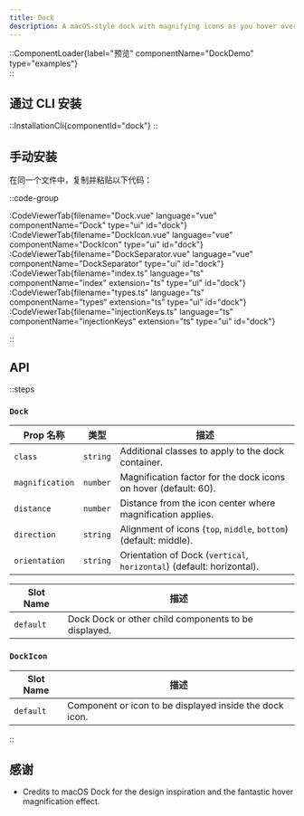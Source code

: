 ```yaml
---
title: Dock
description: A macOS-style dock with magnifying icons as you hover over them.
---
```


::ComponentLoader{label="预览" componentName="DockDemo" type="examples"}  
::

## 通过 CLI 安装

::InstallationCli{componentId="dock"}
::

## 手动安装

在同一个文件中，复制并粘贴以下代码： 

::code-group

:CodeViewerTab{filename="Dock.vue" language="vue" componentName="Dock" type="ui" id="dock"}
:CodeViewerTab{filename="DockIcon.vue" language="vue" componentName="DockIcon" type="ui" id="dock"}
:CodeViewerTab{filename="DockSeparator.vue" language="vue" componentName="DockSeparator" type="ui" id="dock"}
:CodeViewerTab{filename="index.ts" language="ts" componentName="index" extension="ts" type="ui" id="dock"}
:CodeViewerTab{filename="types.ts" language="ts" componentName="types" extension="ts" type="ui" id="dock"}  
:CodeViewerTab{filename="injectionKeys.ts" language="ts" componentName="injectionKeys" extension="ts" type="ui" id="dock"}

::

## API

::steps

### `Dock`

| Prop 名称       | 类型     | 描述                                                                  |
| --------------- | -------- | --------------------------------------------------------------------- |
| `class`         | `string` | Additional classes to apply to the dock container.                    |
| `magnification` | `number` | Magnification factor for the dock icons on hover (default: 60).       |
| `distance`      | `number` | Distance from the icon center where magnification applies.            |
| `direction`     | `string` | Alignment of icons (`top`, `middle`, `bottom`) (default: middle).     |
| `orientation`   | `string` | Orientation of Dock (`vertical`, `horizontal`) (default: horizontal). |

| Slot Name | 描述                                                 |
| --------- | ---------------------------------------------------- |
| `default` | Dock Dock or other child components to be displayed. |

### `DockIcon`

| Slot Name | 描述                                                    |
| --------- | ------------------------------------------------------- |
| `default` | Component or icon to be displayed inside the dock icon. |

::

## 感谢

- Credits to macOS Dock for the design inspiration and the fantastic hover magnification effect.
